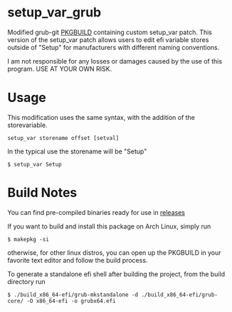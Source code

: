 # setup_var_grub
Modified grub-git [PKGBUILD](https://wiki.archlinux.org/index.php/PKGBUILD) containing custom setup_var patch.
This version of the setup_var patch allows users to edit efi variable stores outside of "Setup" for manufacturers with different naming conventions.

I am not responsible for any losses or damages caused by the use of this program. USE AT YOUR OWN RISK.

# Usage
This modification uses the same syntax, with the addition of the storevariable.
```
setup_var storename offset [setval]
```

In the typical use the storename will be "Setup"
```
$ setup_var Setup
```

# Build Notes
You can find pre-compiled binaries ready for use in [releases](https://github.com/XDleader555/grub_setup_var/releases)

If you want to build and install this package on Arch Linux, simply run
```
$ makepkg -si
```

otherwise, for other linux distros, you can open up the PKGBUILD in your favorite text editor and follow the build process.

To generate a standalone efi shell after building the project, from the build directory run
```
$ ./build_x86_64-efi/grub-mkstandalone -d ./build_x86_64-efi/grub-core/ -O x86_64-efi -o grubx64.efi
```
